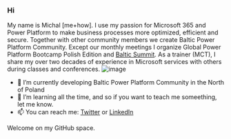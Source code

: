 ### Hi
My name is Michal [me+how].
I use my passion for Microsoft 365 and Power Platform to make business processes more optimized, efficient and secure.
Together with other community members we create Baltic Power Platform Community. Except our monthly meetings I organize 
Global Power Platform Bootcamp Polish Edition and [Baltic Summit](https://balticsummit.pl).
As a trainer (MCT), I share my over two decades of experience in Microsoft services with others during classes and conferences. 
![image](https://user-images.githubusercontent.com/26149926/210185095-f291a7c0-1434-49e3-bbb7-2e1cfb6d42ef.png)


- 🔭 I’m currently developing Baltic Power Platform Community in the North of Poland
- 🌱 I’m learning all the time, and so if you want to teach me someething, let me know.
- 📫 You can reach me: [Twitter]([url](https://twitter.com/Michal_Ziemba)) or [LinkedIn]([url](https://www.linkedin.com/in/mziemba)) 

Welcome on my GitHub space. 
<!--
**Michal-Ziemba/Michal-Ziemba** is a ✨ _special_ ✨ repository because its `README.md` (this file) appears on your GitHub profile.

Here are some ideas to get you started:

- 🔭 I’m currently working on ...
- 🌱 I’m currently learning ...
- 👯 I’m looking to collaborate on ...
- 🤔 I’m looking for help with ...
- 💬 Ask me about ...
- 📫 How to reach me: ...
- 😄 Pronouns: ...
- ⚡ Fun fact: ...
-->
